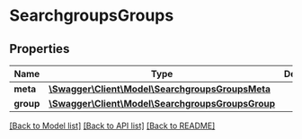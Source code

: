 # SearchgroupsGroups

## Properties
Name | Type | Description | Notes
------------ | ------------- | ------------- | -------------
**meta** | [**\Swagger\Client\Model\SearchgroupsGroupsMeta**](SearchgroupsGroupsMeta.md) |  | [optional] 
**group** | [**\Swagger\Client\Model\SearchgroupsGroupsGroup**](SearchgroupsGroupsGroup.md) |  | [optional] 

[[Back to Model list]](../README.md#documentation-for-models) [[Back to API list]](../README.md#documentation-for-api-endpoints) [[Back to README]](../README.md)


